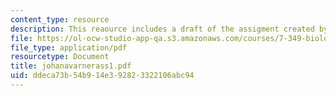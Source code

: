 ```yaml
---
content_type: resource
description: This reaource includes a draft of the assigment created by the student.
file: https://ol-ocw-studio-app-qa.s3.amazonaws.com/courses/7-349-biological-computing-at-the-crossroads-of-engineering-and-science-spring-2005/ddeca73b54b914e392823322106abc94_johanavarnerass1.pdf
file_type: application/pdf
resourcetype: Document
title: johanavarnerass1.pdf
uid: ddeca73b-54b9-14e3-9282-3322106abc94
---
```

